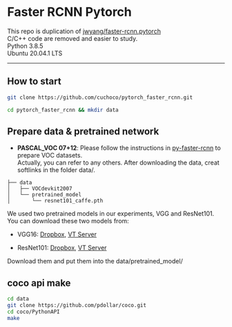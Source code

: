 Faster RCNN Pytorch
=======
This repo is duplication of [jwyang/faster-rcnn.pytorch](https://github.com/jwyang/faster-rcnn.pytorch)    
C/C++ code are removed and easier to study.   
Python 3.8.5   
Ubuntu 20.04.1 LTS

***
## How to start

```bash
git clone https://github.com/cuchoco/pytorch_faster_rcnn.git

cd pytorch_faster_rcnn && mkdir data
```

## Prepare data & pretrained network

* **PASCAL_VOC 07+12**: Please follow the instructions in [py-faster-rcnn](https://github.com/rbgirshick/py-faster-rcnn#beyond-the-demo-installation-for-training-and-testing-models) to prepare VOC datasets.  
Actually, you can refer to any others. After downloading the data, creat softlinks in the folder data/.

```
├── data
│   ├── VOCdevkit2007
│   └── pretrained_model
│       └── resnet101_caffe.pth
```

We used two pretrained models in our experiments, VGG and ResNet101.   
You can download these two models from:

* VGG16: [Dropbox](https://www.dropbox.com/s/s3brpk0bdq60nyb/vgg16_caffe.pth?dl=0), [VT Server](https://filebox.ece.vt.edu/~jw2yang/faster-rcnn/pretrained-base-models/vgg16_caffe.pth)

* ResNet101: [Dropbox](https://www.dropbox.com/s/iev3tkbz5wyyuz9/resnet101_caffe.pth?dl=0), [VT Server](https://filebox.ece.vt.edu/~jw2yang/faster-rcnn/pretrained-base-models/resnet101_caffe.pth)

Download them and put them into the data/pretrained_model/

## coco api make

```bash
cd data
git clone https://github.com/pdollar/coco.git 
cd coco/PythonAPI
make
```

